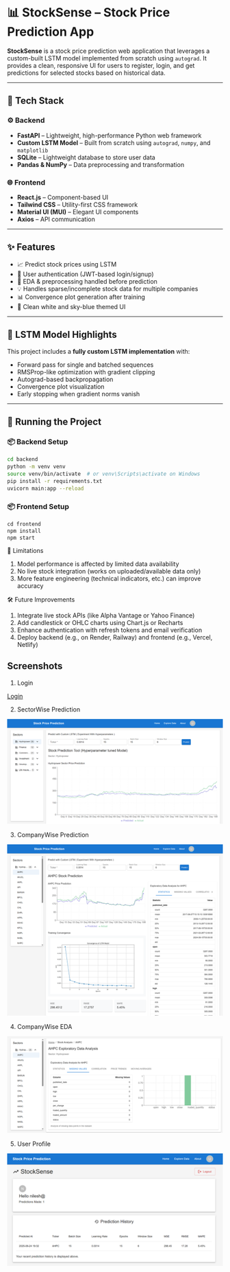 # 📊 StockSense – Stock Price Prediction App

**StockSense** is a stock price prediction web application that leverages a custom-built LSTM model implemented from scratch using `autograd`. It provides a clean, responsive UI for users to register, login, and get predictions for selected stocks based on historical data.

---

## 🚀 Tech Stack

### ⚙️ Backend
- **FastAPI** – Lightweight, high-performance Python web framework
- **Custom LSTM Model** – Built from scratch using `autograd`, `numpy`, and `matplotlib`
- **SQLite** – Lightweight database to store user data
- **Pandas & NumPy** – Data preprocessing and transformation

### 🌐 Frontend
- **React.js** – Component-based UI
- **Tailwind CSS** – Utility-first CSS framework
- **Material UI (MUI)** – Elegant UI components
- **Axios** – API communication

---

## ✨ Features

- 📈 Predict stock prices using LSTM
- 👤 User authentication (JWT-based login/signup)
- 🧠 EDA & preprocessing handled before prediction
- 💡 Handles sparse/incomplete stock data for multiple companies
- 📊 Convergence plot generation after training
- 🎨 Clean white and sky-blue themed UI

---

## 🧠 LSTM Model Highlights

This project includes a **fully custom LSTM implementation** with:
- Forward pass for single and batched sequences
- RMSProp-like optimization with gradient clipping
- Autograd-based backpropagation
- Convergence plot visualization
- Early stopping when gradient norms vanish

---

## 🧪 Running the Project

### 📦 Backend Setup

```bash
cd backend
python -m venv venv
source venv/bin/activate  # or venv\Scripts\activate on Windows
pip install -r requirements.txt
uvicorn main:app --reload

```
### 📦 Frontend Setup
```
cd frontend
npm install
npm start
```
📌 Limitations

1. Model performance is affected by limited data availability
2. No live stock integration (works on uploaded/available data only)
3. More feature engineering (technical indicators, etc.) can improve accuracy

🛠️ Future Improvements

1. Integrate live stock APIs (like Alpha Vantage or Yahoo Finance)
2. Add candlestick or OHLC charts using Chart.js or Recharts
3. Enhance authentication with refresh tokens and email verification
4. Deploy backend (e.g., on Render, Railway) and frontend (e.g., Vercel, Netlify)

## Screenshots

1. Login

[Login](Readme.md)

2. SectorWise Prediction

![Sectorwise Prediction](Sector%20wise.png)

3. CompanyWise Prediction

![CompanyWise Prediction](Prediction.png)

4. CompanyWise EDA

![CompanyWise EDA](EDA.png)

5. User Profile

![User Profile](User%20Profile.png)
